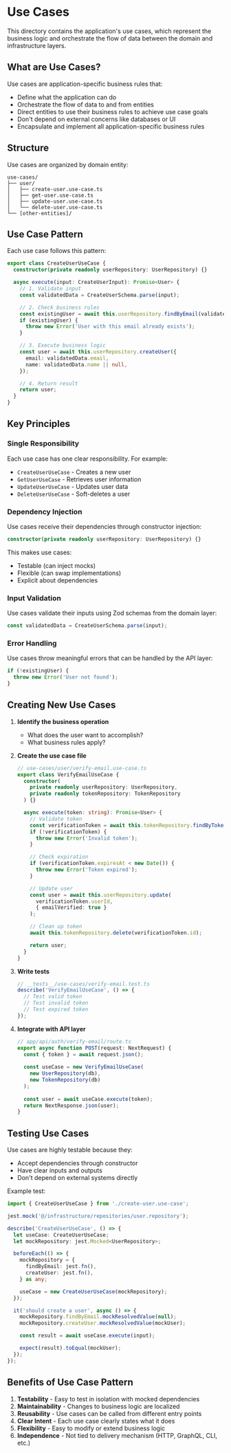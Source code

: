 # Use Cases

This directory contains the application's use cases, which represent the business logic and orchestrate the flow of data between the domain and infrastructure layers.

## What are Use Cases?

Use cases are application-specific business rules that:

- Define what the application can do
- Orchestrate the flow of data to and from entities
- Direct entities to use their business rules to achieve use case goals
- Don't depend on external concerns like databases or UI
- Encapsulate and implement all application-specific business rules

## Structure

Use cases are organized by domain entity:

```
use-cases/
├── user/
│   ├── create-user.use-case.ts
│   ├── get-user.use-case.ts
│   ├── update-user.use-case.ts
│   └── delete-user.use-case.ts
└── [other-entities]/
```

## Use Case Pattern

Each use case follows this pattern:

```typescript
export class CreateUserUseCase {
  constructor(private readonly userRepository: UserRepository) {}

  async execute(input: CreateUserInput): Promise<User> {
    // 1. Validate input
    const validatedData = CreateUserSchema.parse(input);

    // 2. Check business rules
    const existingUser = await this.userRepository.findByEmail(validatedData.email);
    if (existingUser) {
      throw new Error('User with this email already exists');
    }

    // 3. Execute business logic
    const user = await this.userRepository.createUser({
      email: validatedData.email,
      name: validatedData.name || null,
    });

    // 4. Return result
    return user;
  }
}
```

## Key Principles

### Single Responsibility

Each use case has one clear responsibility. For example:
- `CreateUserUseCase` - Creates a new user
- `GetUserUseCase` - Retrieves user information
- `UpdateUserUseCase` - Updates user data
- `DeleteUserUseCase` - Soft-deletes a user

### Dependency Injection

Use cases receive their dependencies through constructor injection:

```typescript
constructor(private readonly userRepository: UserRepository) {}
```

This makes use cases:
- Testable (can inject mocks)
- Flexible (can swap implementations)
- Explicit about dependencies

### Input Validation

Use cases validate their inputs using Zod schemas from the domain layer:

```typescript
const validatedData = CreateUserSchema.parse(input);
```

### Error Handling

Use cases throw meaningful errors that can be handled by the API layer:

```typescript
if (!existingUser) {
  throw new Error('User not found');
}
```

## Creating New Use Cases

1. **Identify the business operation**
   - What does the user want to accomplish?
   - What business rules apply?

2. **Create the use case file**
   ```typescript
   // use-cases/user/verify-email.use-case.ts
   export class VerifyEmailUseCase {
     constructor(
       private readonly userRepository: UserRepository,
       private readonly tokenRepository: TokenRepository
     ) {}

     async execute(token: string): Promise<User> {
       // Validate token
       const verificationToken = await this.tokenRepository.findByToken(token);
       if (!verificationToken) {
         throw new Error('Invalid token');
       }

       // Check expiration
       if (verificationToken.expiresAt < new Date()) {
         throw new Error('Token expired');
       }

       // Update user
       const user = await this.userRepository.update(
         verificationToken.userId,
         { emailVerified: true }
       );

       // Clean up token
       await this.tokenRepository.delete(verificationToken.id);

       return user;
     }
   }
   ```

3. **Write tests**
   ```typescript
   // __tests__/use-cases/verify-email.test.ts
   describe('VerifyEmailUseCase', () => {
     // Test valid token
     // Test invalid token
     // Test expired token
   });
   ```

4. **Integrate with API layer**
   ```typescript
   // app/api/auth/verify-email/route.ts
   export async function POST(request: NextRequest) {
     const { token } = await request.json();
     
     const useCase = new VerifyEmailUseCase(
       new UserRepository(db),
       new TokenRepository(db)
     );
     
     const user = await useCase.execute(token);
     return NextResponse.json(user);
   }
   ```

## Testing Use Cases

Use cases are highly testable because they:
- Accept dependencies through constructor
- Have clear inputs and outputs
- Don't depend on external systems directly

Example test:

```typescript
import { CreateUserUseCase } from './create-user.use-case';

jest.mock('@/infrastructure/repositories/user.repository');

describe('CreateUserUseCase', () => {
  let useCase: CreateUserUseCase;
  let mockRepository: jest.Mocked<UserRepository>;

  beforeEach(() => {
    mockRepository = {
      findByEmail: jest.fn(),
      createUser: jest.fn(),
    } as any;

    useCase = new CreateUserUseCase(mockRepository);
  });

  it('should create a user', async () => {
    mockRepository.findByEmail.mockResolvedValue(null);
    mockRepository.createUser.mockResolvedValue(mockUser);

    const result = await useCase.execute(input);

    expect(result).toEqual(mockUser);
  });
});
```

## Benefits of Use Case Pattern

1. **Testability** - Easy to test in isolation with mocked dependencies
2. **Maintainability** - Changes to business logic are localized
3. **Reusability** - Use cases can be called from different entry points
4. **Clear Intent** - Each use case clearly states what it does
5. **Flexibility** - Easy to modify or extend business logic
6. **Independence** - Not tied to delivery mechanism (HTTP, GraphQL, CLI, etc.)
